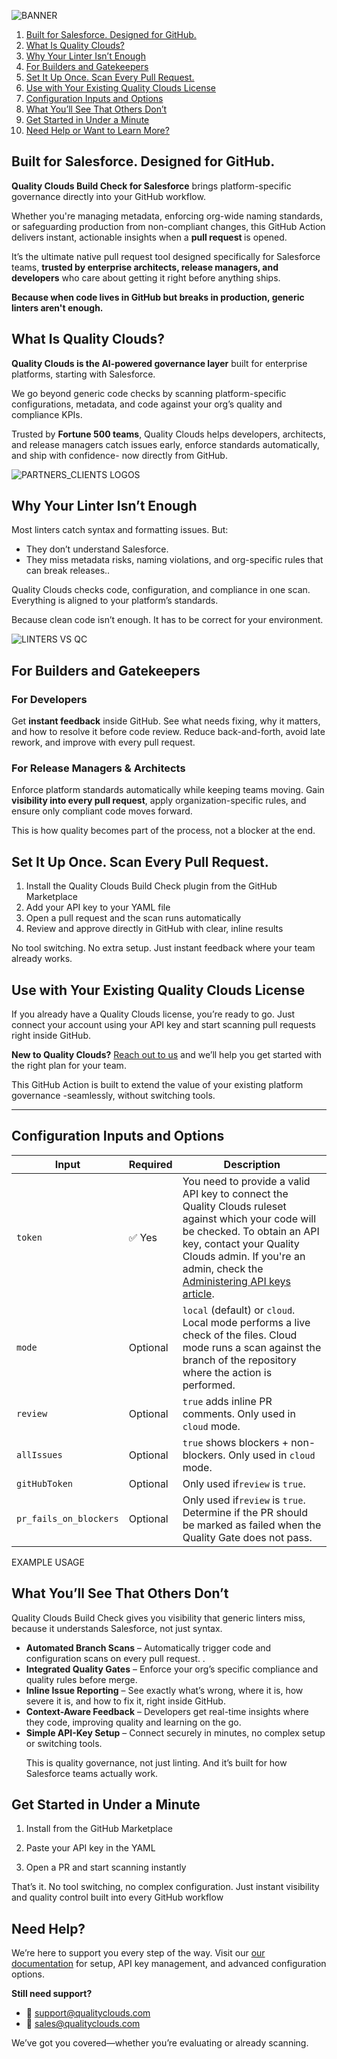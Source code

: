 

![BANNER](https://github.com/user-attachments/assets/c5fe2e36-5c2c-4655-a732-27273064042a)

1. [Built for Salesforce. Designed for GitHub.](#built-for-salesforce-designed-for-github)
2. [What Is Quality Clouds?](#what-is-quality-clouds)
3. [Why Your Linter Isn’t Enough](#why-your-linter-isnt-enough)
4. [For Builders and Gatekeepers](#for-builders-and-gatekeepers)
5. [Set It Up Once. Scan Every Pull Request.](#set-it-up-once-scan-every-pull-request)
6. [Use with Your Existing Quality Clouds License](#use-with-your-existing-quality-clouds-license)
7. [Configuration Inputs and Options](#configuration-inputs-and-options)
8. [What You’ll See That Others Don’t](#what-youll-see-that-others-dont)
9. [Get Started in Under a Minute](#get-started-in-under-a-minute)
10. [Need Help or Want to Learn More?](#need-help)

## Built for Salesforce. Designed for GitHub.

<p><strong>Quality Clouds Build Check for Salesforce</strong> brings platform-specific governance directly into your GitHub workflow.</p>
<p>Whether you're managing metadata, enforcing org-wide naming standards, or safeguarding production from non-compliant changes, this GitHub Action delivers instant, actionable insights when a <strong> pull request </strong> is opened.</p>
<p>It’s the ultimate native pull request tool designed specifically for Salesforce teams, <strong>trusted by enterprise architects, release managers, and developers</strong> who care about getting it right before anything ships.</p>

**Because when code lives in GitHub but breaks in production, generic linters aren't enough.**

## What Is Quality Clouds?

<p><strong>Quality Clouds is the AI-powered governance layer</strong> built for enterprise platforms, starting with Salesforce.</p>
<p>We go beyond generic code checks by scanning platform-specific configurations, metadata, and code against your org’s quality and compliance KPIs.</p>
<p>Trusted by <strong>Fortune 500 teams</strong>, Quality Clouds helps developers, architects, and release managers catch issues early, enforce standards automatically, and ship with confidence- now directly from GitHub.</p>

![PARTNERS_CLIENTS LOGOS](https://github.com/user-attachments/assets/d6e4211e-11c8-4974-bb13-62320f6dfcf5)


## Why Your Linter Isn’t Enough

<p>Most linters catch syntax and formatting issues. But:</p>
<ul>
  <li>They don’t understand Salesforce.</li>
  <li>They miss metadata risks, naming violations, and org-specific rules that can break releases..</li>
</ul>

<p>Quality Clouds checks code, configuration, and compliance in one scan. Everything is aligned to your platform’s standards.

Because clean code isn’t enough. It has to be correct for your environment. </p>

![LINTERS VS QC](https://github.com/user-attachments/assets/161f0c2a-f4a0-4fde-8d0e-241fff6f2845)

## For Builders and Gatekeepers

<h3>For Developers</h3>
<p>Get <strong>instant feedback</strong> inside GitHub. See what needs fixing, why it matters, and how to resolve it before code review. Reduce back-and-forth, avoid late rework, and improve with every pull request.</p>

<h3>For Release Managers & Architects</h3>
<p>Enforce platform standards automatically while keeping teams moving. Gain <strong>visibility into every pull request</strong>, apply organization-specific rules, and ensure only compliant code moves forward.

This is how quality becomes part of the process, not a blocker at the end.
</p>



## Set It Up Once. Scan Every Pull Request.

<ol>
  <li>Install the Quality Clouds Build Check plugin from the GitHub Marketplace</li>
  <li>Add your API key to your YAML file</li>
  <li>Open a pull request and the scan runs automatically </li>
  <li>Review and approve directly in GitHub with clear, inline results</li>
</ol>

<p>No tool switching. No extra setup. Just instant feedback where your team already works.
</p>


## Use with Your Existing Quality Clouds License

<p>If you already have a Quality Clouds license, you’re ready to go. Just connect your account using your API key and start scanning pull requests right inside GitHub.
</p>

<p><strong>New to Quality Clouds?</strong> <a href="https://marketing.qualityclouds.com/meet-quality-clouds">Reach out to us</a> and we’ll help you get started with the right plan for your team.</p>

This GitHub Action is built to extend the value of your existing platform governance -seamlessly, without switching tools.

<hr />

<h2>Configuration Inputs and Options</h2>

<table>
  <thead>
    <tr>
      <th>Input</th>
      <th>Required</th>
      <th>Description</th>
    </tr>
  </thead>
  <tbody>
    <tr>
      <td><code>token</code></td>
      <td>✅ Yes</td>
      <td>You need to provide a valid API key to connect the Quality Clouds ruleset against which your code will be checked. To obtain an API key, contact your Quality Clouds admin. If you're an admin, check the <a href="https://qualityclouds.com/documentation/qc/admin-portal-overview/administering-api-keys/">Administering API keys article</a>. 
    </tr>
    <tr>
      <td><code>mode</code></td>
      <td>Optional</td>
      <td><code>local</code> (default) or <code>cloud</code>. Local mode performs a live check of the files. Cloud mode runs a scan against the branch of the repository where the action is performed.</td>
    </tr>
    <tr>
      <td><code>review</code></td>
      <td>Optional</td>
      <td><code>true</code> adds inline PR comments. Only used in <code>cloud</code> mode.</td>
    </tr>
    <tr>
      <td><code>allIssues</code></td>
      <td>Optional</td>
      <td><code>true</code> shows blockers + non-blockers. Only used in <code>cloud</code> mode.</td>
    </tr>
    <tr>
      <td><code>gitHubToken</code></td>
      <td>Optional</td>
      <td>Only used if<code>review</code> is <code>true</code>.</td>
    </tr>
    <tr>
      <td><code>pr_fails_on_blockers</code></td>
      <td>Optional</td>
      <td>Only used if<code>review</code> is <code>true</code>. Determine if the PR should be marked as failed when the Quality Gate does not pass.</td>
    </tr>    
  </tbody>
</table>

EXAMPLE USAGE


## What You’ll See That Others Don’t

Quality Clouds Build Check gives you visibility that generic linters miss, because it understands Salesforce, not just syntax.
<ul>
  <li><strong>Automated Branch Scans</strong> – Automatically trigger code and configuration scans on every pull request.  
.</li>
  <li><strong>Integrated Quality Gates</strong> – Enforce your org’s specific compliance and quality rules before merge.  
</li>
  <li><strong>Inline Issue Reporting</strong> – See exactly what’s wrong, where it is, how severe it is, and how to fix it, right inside GitHub.</li>
  <li><strong>Context-Aware Feedback</strong> – Developers get real-time insights where they code, improving quality and learning on the go.</li>
  <li><strong>Simple API-Key Setup</strong> – Connect securely in minutes, no complex setup or switching tools.</li>

This is quality governance, not just linting. And it’s built for how Salesforce teams actually work.
</ul>

## Get Started in Under a Minute

1.  Install from the GitHub Marketplace  
     
2.  Paste your API key in the YAML  
       
3.  Open a PR and start scanning instantly

That’s it. No tool switching, no complex configuration. Just instant visibility and quality control built into every GitHub workflow

## Need Help?

<p>We’re here to support you every step of the way. Visit our <a href="https://docs.qualityclouds.com">our documentation</a> for setup, API key management, and advanced configuration options.</p>

<p><strong>Still need support?</strong></p>
<ul>
  <li>📧 <a href="mailto:support@qualityclouds.com">support@qualityclouds.com</a></li>
  <li>💼 <a href="mailto:sales@qualityclouds.com">sales@qualityclouds.com</a></li> 
</ul>

<p>We’ve got you covered—whether you’re evaluating or already scanning.</p>
